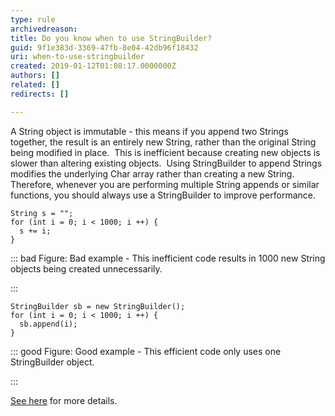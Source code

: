 ```yaml
---
type: rule
archivedreason: 
title: Do you know when to use StringBuilder?
guid: 9f1e383d-3369-47fb-8e04-42db96f18432
uri: when-to-use-stringbuilder
created: 2019-01-12T01:08:17.0000000Z
authors: []
related: []
redirects: []

---
```


A String object is immutable - this means if you append two Strings together, the result is an entirely new String, rather than the original String being modified in place.  This is inefficient because creating new objects is slower than altering existing objects.  Using StringBuilder to append Strings modifies the underlying Char array rather than creating a new String.  Therefore, whenever you are performing multiple String appends or similar functions, you should always use a StringBuilder to improve performance.


<!--endintro-->





```
String s = "";
for (int i = 0; i < 1000; i ++) {
  s += i;
}
```




::: bad
Figure: Bad example - This inefficient code results in 1000 new String objects being created unnecessarily.

:::





```
StringBuilder sb = new StringBuilder();
for (int i = 0; i < 1000; i ++) {
  sb.append(i);
}
```




::: good
Figure: Good example - This efficient code only uses one StringBuilder object.

:::

[See here](https&#58;//docs.microsoft.com/en-us/dotnet/api/system.text.stringbuilder) for more details.
